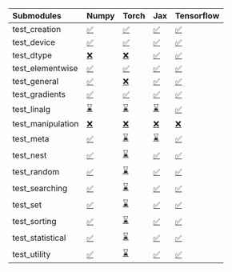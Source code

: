 | Submodules        | Numpy                                                                                                                           | Torch                                                                                                                           | Jax                                                                                                                             | Tensorflow                                                                                                                      |
|:------------------|:--------------------------------------------------------------------------------------------------------------------------------|:--------------------------------------------------------------------------------------------------------------------------------|:--------------------------------------------------------------------------------------------------------------------------------|:--------------------------------------------------------------------------------------------------------------------------------|
| test_creation     | <a href="https://github.com/unifyai/ivy/runs/7969960667?check_suite_focus=true" rel="noopener noreferrer" target="_blank">✅</a> | <a href="https://github.com/unifyai/ivy/runs/7969963442?check_suite_focus=true" rel="noopener noreferrer" target="_blank">✅</a> | <a href="https://github.com/unifyai/ivy/runs/7969966267?check_suite_focus=true" rel="noopener noreferrer" target="_blank">✅</a> | <a href="https://github.com/unifyai/ivy/runs/7969968617?check_suite_focus=true" rel="noopener noreferrer" target="_blank">✅</a> |
| test_device       | <a href="https://github.com/unifyai/ivy/runs/7969960803?check_suite_focus=true" rel="noopener noreferrer" target="_blank">✅</a> | <a href="https://github.com/unifyai/ivy/runs/7969963594?check_suite_focus=true" rel="noopener noreferrer" target="_blank">✅</a> | <a href="https://github.com/unifyai/ivy/runs/7969966432?check_suite_focus=true" rel="noopener noreferrer" target="_blank">✅</a> | <a href="https://github.com/unifyai/ivy/runs/7969968757?check_suite_focus=true" rel="noopener noreferrer" target="_blank">✅</a> |
| test_dtype        | <a href="https://github.com/unifyai/ivy/runs/7969961002?check_suite_focus=true" rel="noopener noreferrer" target="_blank">❌</a> | <a href="https://github.com/unifyai/ivy/runs/7969963744?check_suite_focus=true" rel="noopener noreferrer" target="_blank">❌</a> | <a href="https://github.com/unifyai/ivy/runs/7969966566?check_suite_focus=true" rel="noopener noreferrer" target="_blank">✅</a> | <a href="https://github.com/unifyai/ivy/runs/7969968895?check_suite_focus=true" rel="noopener noreferrer" target="_blank">✅</a> |
| test_elementwise  | <a href="https://github.com/unifyai/ivy/runs/7969961164?check_suite_focus=true" rel="noopener noreferrer" target="_blank">✅</a> | <a href="https://github.com/unifyai/ivy/runs/7969963908?check_suite_focus=true" rel="noopener noreferrer" target="_blank">✅</a> | <a href="https://github.com/unifyai/ivy/runs/7969966713?check_suite_focus=true" rel="noopener noreferrer" target="_blank">✅</a> | <a href="https://github.com/unifyai/ivy/runs/7969969015?check_suite_focus=true" rel="noopener noreferrer" target="_blank">✅</a> |
| test_general      | <a href="https://github.com/unifyai/ivy/runs/7969961348?check_suite_focus=true" rel="noopener noreferrer" target="_blank">✅</a> | <a href="https://github.com/unifyai/ivy/runs/7969964109?check_suite_focus=true" rel="noopener noreferrer" target="_blank">❌</a> | <a href="https://github.com/unifyai/ivy/runs/7969966843?check_suite_focus=true" rel="noopener noreferrer" target="_blank">✅</a> | <a href="https://github.com/unifyai/ivy/runs/7969969141?check_suite_focus=true" rel="noopener noreferrer" target="_blank">✅</a> |
| test_gradients    | <a href="https://github.com/unifyai/ivy/runs/7969961498?check_suite_focus=true" rel="noopener noreferrer" target="_blank">✅</a> | <a href="https://github.com/unifyai/ivy/runs/7969964292?check_suite_focus=true" rel="noopener noreferrer" target="_blank">✅</a> | <a href="https://github.com/unifyai/ivy/runs/7969966990?check_suite_focus=true" rel="noopener noreferrer" target="_blank">✅</a> | <a href="https://github.com/unifyai/ivy/runs/7969969259?check_suite_focus=true" rel="noopener noreferrer" target="_blank">✅</a> |
| test_linalg       | <a href="https://github.com/unifyai/ivy/runs/7969961702?check_suite_focus=true" rel="noopener noreferrer" target="_blank">⌛</a> | <a href="https://github.com/unifyai/ivy/runs/7969964462?check_suite_focus=true" rel="noopener noreferrer" target="_blank">⌛</a> | <a href="https://github.com/unifyai/ivy/runs/7969967112?check_suite_focus=true" rel="noopener noreferrer" target="_blank">⌛</a> | <a href="https://github.com/unifyai/ivy/runs/7969969362?check_suite_focus=true" rel="noopener noreferrer" target="_blank">✅</a> |
| test_manipulation | <a href="https://github.com/unifyai/ivy/runs/7969961856?check_suite_focus=true" rel="noopener noreferrer" target="_blank">❌</a> | <a href="https://github.com/unifyai/ivy/runs/7969964643?check_suite_focus=true" rel="noopener noreferrer" target="_blank">❌</a> | <a href="https://github.com/unifyai/ivy/runs/7969967257?check_suite_focus=true" rel="noopener noreferrer" target="_blank">❌</a> | <a href="https://github.com/unifyai/ivy/runs/7969969479?check_suite_focus=true" rel="noopener noreferrer" target="_blank">❌</a> |
| test_meta         | <a href="https://github.com/unifyai/ivy/runs/7969962014?check_suite_focus=true" rel="noopener noreferrer" target="_blank">✅</a> | <a href="https://github.com/unifyai/ivy/runs/7969964823?check_suite_focus=true" rel="noopener noreferrer" target="_blank">⌛</a> | <a href="https://github.com/unifyai/ivy/runs/7969967387?check_suite_focus=true" rel="noopener noreferrer" target="_blank">⌛</a> | <a href="https://github.com/unifyai/ivy/runs/7969969599?check_suite_focus=true" rel="noopener noreferrer" target="_blank">✅</a> |
| test_nest         | <a href="https://github.com/unifyai/ivy/runs/7969962142?check_suite_focus=true" rel="noopener noreferrer" target="_blank">✅</a> | <a href="https://github.com/unifyai/ivy/runs/7969964984?check_suite_focus=true" rel="noopener noreferrer" target="_blank">⌛</a> | <a href="https://github.com/unifyai/ivy/runs/7969967539?check_suite_focus=true" rel="noopener noreferrer" target="_blank">✅</a> | <a href="https://github.com/unifyai/ivy/runs/7969969731?check_suite_focus=true" rel="noopener noreferrer" target="_blank">✅</a> |
| test_random       | <a href="https://github.com/unifyai/ivy/runs/7969962426?check_suite_focus=true" rel="noopener noreferrer" target="_blank">✅</a> | <a href="https://github.com/unifyai/ivy/runs/7969965130?check_suite_focus=true" rel="noopener noreferrer" target="_blank">⌛</a> | <a href="https://github.com/unifyai/ivy/runs/7969967691?check_suite_focus=true" rel="noopener noreferrer" target="_blank">✅</a> | <a href="https://github.com/unifyai/ivy/runs/7969969941?check_suite_focus=true" rel="noopener noreferrer" target="_blank">✅</a> |
| test_searching    | <a href="https://github.com/unifyai/ivy/runs/7969962612?check_suite_focus=true" rel="noopener noreferrer" target="_blank">✅</a> | <a href="https://github.com/unifyai/ivy/runs/7969965300?check_suite_focus=true" rel="noopener noreferrer" target="_blank">⌛</a> | <a href="https://github.com/unifyai/ivy/runs/7969967875?check_suite_focus=true" rel="noopener noreferrer" target="_blank">✅</a> | <a href="https://github.com/unifyai/ivy/runs/7969970077?check_suite_focus=true" rel="noopener noreferrer" target="_blank">✅</a> |
| test_set          | <a href="https://github.com/unifyai/ivy/runs/7969962765?check_suite_focus=true" rel="noopener noreferrer" target="_blank">✅</a> | <a href="https://github.com/unifyai/ivy/runs/7969965505?check_suite_focus=true" rel="noopener noreferrer" target="_blank">⌛</a> | <a href="https://github.com/unifyai/ivy/runs/7969968022?check_suite_focus=true" rel="noopener noreferrer" target="_blank">✅</a> | <a href="https://github.com/unifyai/ivy/runs/7969970224?check_suite_focus=true" rel="noopener noreferrer" target="_blank">✅</a> |
| test_sorting      | <a href="https://github.com/unifyai/ivy/runs/7969962919?check_suite_focus=true" rel="noopener noreferrer" target="_blank">✅</a> | <a href="https://github.com/unifyai/ivy/runs/7969965715?check_suite_focus=true" rel="noopener noreferrer" target="_blank">⌛</a> | <a href="https://github.com/unifyai/ivy/runs/7969968164?check_suite_focus=true" rel="noopener noreferrer" target="_blank">✅</a> | <a href="https://github.com/unifyai/ivy/runs/7969970367?check_suite_focus=true" rel="noopener noreferrer" target="_blank">✅</a> |
| test_statistical  | <a href="https://github.com/unifyai/ivy/runs/7969963095?check_suite_focus=true" rel="noopener noreferrer" target="_blank">✅</a> | <a href="https://github.com/unifyai/ivy/runs/7969965896?check_suite_focus=true" rel="noopener noreferrer" target="_blank">⌛</a> | <a href="https://github.com/unifyai/ivy/runs/7969968334?check_suite_focus=true" rel="noopener noreferrer" target="_blank">✅</a> | <a href="https://github.com/unifyai/ivy/runs/7969970509?check_suite_focus=true" rel="noopener noreferrer" target="_blank">✅</a> |
| test_utility      | <a href="https://github.com/unifyai/ivy/runs/7969963252?check_suite_focus=true" rel="noopener noreferrer" target="_blank">✅</a> | <a href="https://github.com/unifyai/ivy/runs/7969966101?check_suite_focus=true" rel="noopener noreferrer" target="_blank">⌛</a> | <a href="https://github.com/unifyai/ivy/runs/7969968470?check_suite_focus=true" rel="noopener noreferrer" target="_blank">✅</a> | <a href="https://github.com/unifyai/ivy/runs/7969970660?check_suite_focus=true" rel="noopener noreferrer" target="_blank">✅</a> |